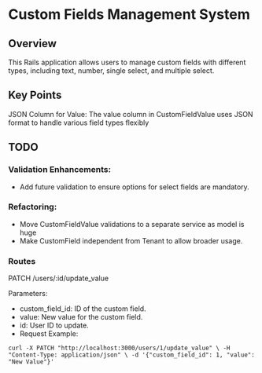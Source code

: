 # Custom Fields Management System
## Overview
This Rails application allows users to manage custom fields with different types, including text, number, single select, and multiple select.

## Key Points
JSON Column for Value: The value column in CustomFieldValue uses JSON format to handle various field types flexibly

## TODO
### Validation Enhancements:
* Add future validation to ensure options for select fields are mandatory.

### Refactoring:

* Move CustomFieldValue validations to a separate service as model is huge
* Make CustomField independent from Tenant to allow broader usage.


### Routes
PATCH /users/:id/update_value

Parameters:
* custom_field_id: ID of the custom field.
* value: New value for the custom field.
* id: User ID to update.
* Request Example:


```curl -X PATCH "http://localhost:3000/users/1/update_value" \ -H "Content-Type: application/json" \ -d '{"custom_field_id": 1, "value": "New Value"}' ```
